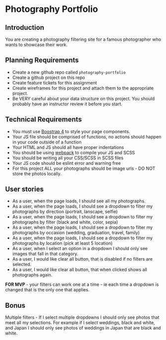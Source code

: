 # Photography Portfolio
## Introduction
You are creating a photography filtering site for a famous photographer who wants to showcase their work.

## Planning Requirements
* Create a new github repo called `photography-portfolio`
* Create a github project on this repo
* Create feature tickets for this assignment
* Create wireframes for this project and attach them to the appropriate project.
* Be VERY careful about your data structure on this project.  You should probably have an instructor review it before you start.

## Technical Requirements
* You must use [Boostrap 4](https://getbootstrap.com/docs/4.0/getting-started/introduction/) to style your page components.
* Your JS file should be comprised of functions, no actions should happen in your code outside of a function
* Your HTML and JS should all have proper indentations
* You should be using [webpack](https://github.com/nss-nightclass-projects/Night-Class-Resources/blob/master/book-2-patterns-and-tools/chapters/task-runners.md) to compile your JS and SCSS
* You should be writing all your CSS/SCSS in SCSS files
* Your JS code should be eslint error and warning free
* For this project ALL your photographs should be image urls - DO NOT store the photos locally.

## User stories
* As a user, when the page loads, I should see all my photographs.
* As a user, when the page loads, I should see a dropdown to filter my photographs by direction (portrait, lanscape, selfie)
* As a user, when the page loads, I should see a dropdown to filter my photographs by filter (black and white, color, sepia)
* As a user, when the page loads, I should see a dropdown to filter my photographs by occasion (wedding, graduation, travel, family)
* As a user, when the page loads, I should see a dropdown to filter my photographs by location (pick at least 5 location)
* As a user, when I select an option in a dropdown I should only see images that fall in that category.
* As a user, I would like clear all button, that is disabled if no filters are selected.
* As a user, I would like clear all button, that when clicked shows all photographs again.

**FOR MVP** - your filters can work one at a time - ie each time a dropdown is changed that is the only one that applies.

## Bonus
Multiple filters - If I select multiple dropdowns I should only see photos that meet all my selections.  For example if I select weddings, black and white, and Japan I should only see photos of weddings in Japan that are black and white.